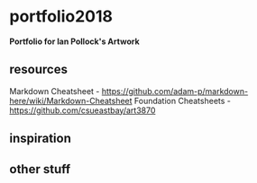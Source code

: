 # portfolio2018
<b>Portfolio for Ian Pollock's Artwork</b>

## resources
Markdown Cheatsheet - https://github.com/adam-p/markdown-here/wiki/Markdown-Cheatsheet
Foundation Cheatsheets - https://github.com/csueastbay/art3870

## inspiration

## other stuff

